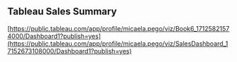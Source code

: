 ## Tableau Sales Summary

[https://public.tableau.com/app/profile/micaela.pego/viz/Book6_17125821574000/Dashboard1?publish=yes](https://public.tableau.com/app/profile/micaela.pego/viz/SalesDashboard_17152673108000/Dashboard1?publish=yes)
